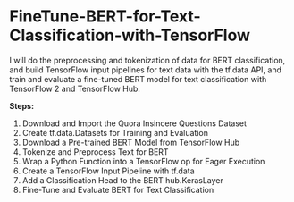 # FineTune-BERT-for-Text-Classification-with-TensorFlow

I will do the preprocessing and tokenization of data for BERT classification, and build TensorFlow input pipelines for text data with the tf.data API, and train and evaluate a fine-tuned BERT model for text classification with TensorFlow 2 and TensorFlow Hub.

**Steps:**

1.  Download and Import the Quora Insincere Questions Dataset
2.  Create tf.data.Datasets for Training and Evaluation
3.  Download a Pre-trained BERT Model from TensorFlow Hub
4.  Tokenize and Preprocess Text for BERT
5.  Wrap a Python Function into a TensorFlow op for Eager Execution
6.  Create a TensorFlow Input Pipeline with tf.data
7.  Add a Classification Head to the BERT hub.KerasLayer
8.  Fine-Tune and Evaluate BERT for Text Classification
